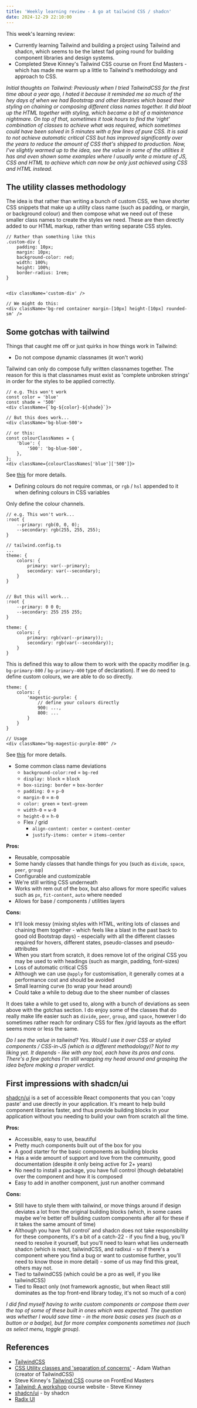 ```yaml
---
title: 'Weekly learning review - A go at tailwind CSS / shadcn'
date: 2024-12-29 22:10:00
---
```


This week's learning review:

- Currently learning Tailwind and building a project using Tailwind and shadcn, which seems to be the latest fad going round for building component libraries and design systems.
- Completed Steve Kinney's Tailwind CSS course on Front End Masters - which has made me warm up a little to Tailwind's methodology and approach to CSS.

_Initial thoughts on Tailwind:_
_Previously when I tried TailwindCSS for the first time about a year ago, I hated it because it reminded me so much of the hey days of when we had Bootstrap and other libraries which based their styling on chaining or composing different class names together. It did bloat up the HTML together with styling, which became a bit of a maintenance nightmare. On top of that, sometimes it took hours to find the 'right' combination of classes to achieve what was required, which sometimes could have been solved in 5 minutes with a few lines of pure CSS. It is said to not achieve automatic critical CSS but has improved significantly over the years to reduce the amount of CSS that's shipped to production. Now, I've slightly warmed up to the idea, see the value in some of the utilities it has and even shown some examples where I usually write a mixture of JS, CSS and HTML to achieve which can now be only just achieved using CSS and HTML instead._

## The utility classes methodology

The idea is that rather than writing a bunch of custom CSS, we have shorter CSS snippets that make up a utility class name (such as padding, or margin, or background colour) and then compose what we need out of these smaller class names to create the styles we need. These are then directly added to our HTML markup, rather than writing separate CSS styles.

```
// Rather than something like this
.custom-div {
    padding: 10px;
    margin: 10px;
    background-color: red;
    width: 100%;
    height: 100%;
    border-radius: 1rem;
}


<div className='custom-div' />

// We might do this:
<div className='bg-red container margin-[10px] height-[10px] rounded-sm' />

```

## Some gotchas with tailwind

Things that caught me off or just quirks in how things work in Tailwind:

- Do not compose dynamic classnames (it won't work)

Tailwind can only do compose fully written classnames together. The reason for this is that classnames must exist as 'complete unbroken strings' in order for the styles to be applied correctly.

```
// e.g. This won't work
const color = 'blue'
const shade = '500'
<div className={`bg-${color}-${shade}`}>

// But this does work...
<div className='bg-blue-500'>

// or this:
const colourClassNames = {
    'blue': {
        '500': 'bg-blue-500',
    },
};
<div className={colourClassNames['blue']['500']}>
```

See [this](https://tailwindcss.com/docs/content-configuration) for more details.

- Defining colours do not require commas, or `rgb` / `hsl` appended to it when defining colours in CSS variables

Only define the colour channels.

```
// e.g. This won't work...
:root {
    --primary: rgb(0, 0, 0);
    --secondary: rgb(255, 255, 255);
}

// tailwind.config.ts
...
theme: {
    colors: {
        primary: var(--primary);
        secondary: var(--secondary);
    }
}


// But this will work...
:root {
    --primary: 0 0 0;
    --secondary: 255 255 255;
}

theme: {
    colors: {
        primary: rgb(var(--primary));
        secondary: rgb(var(--secondary));
    }
}

```

This is defined this way to allow them to work with the opacity modifier (e.g. `bg-primary-800` / `bg-primary-400` type of declaration). If we do need to define custom colours, we are able to do so directly.

```
theme: {
    colors: {
        'magestic-purple: {
            // define your colours directly
            900: ...,
            800: ...
        }
    }
}

// Usage
<div className="bg-magestic-purple-800" />
```

See [this](https://tailwindcss.com/docs/customizing-colors#using-css-variables) for more details.

- Some common class name deviations
  - `background-color:red` = `bg-red`
  - `display: block` = `block`
  - `box-sizing: border` = `box-border`
  - `padding: 0` = `p-0`
  - `margin-0` = `m-0`
  - `color: green` = `text-green`
  - `width-0` = `w-0`
  - `height-0` = `h-0`
  - Flex / grid
    - `align-content: center` = `content-center`
    - `justify-items: center` = `items-center`

**Pros:**

- Reusable, composable
- Some handy classes that handle things for you (such as `divide`, `space`, `peer`, `group`)
- Configurable and customizable
- We're still writing CSS underneath
- Works with rem out of the box, but also allows for more specific values such as `px`, `fit-content`, `auto` where needed
- Allows for base / components / utilities layers

**Cons:**

- It'll look messy (mixing styles with HTML, writing lots of classes and chaining them together - which feels like a blast in the past back to good old Bootstrap days) - especially with all the different classes required for hovers, different states, pseudo-classes and pseudo-attributes
- When you start from scratch, it does remove lot of the original CSS you may be used to with headings (such as margin, padding, font-sizes)
- Loss of automatic critical CSS
- Although we can use `@apply` for customisation, it generally comes at a performance cost and should be avoided
- Small learning curve (to wrap your head around)
- Could take a while to debug due to the sheer number of classes

It does take a while to get used to, along with a bunch of deviations as seen above with the gotchas section. I do enjoy some of the classes that do really make life easier such as `divide`, `peer`, `group`, and `space`, however I do sometimes rather reach for ordinary CSS for flex /grid layouts as the effort seems more or less the same.

_Do I see the value in tailwind? Yes. Would I use it over CSS or styled components / CSS-in-JS (which is a different methodology)? Not to my liking yet. It depends - like with any tool, each have its pros and cons. There's a few gotchas I'm still wrapping my head around and grasping the idea before making a proper verdict._

## First impressions with shadcn/ui

[shadcn/ui](https://ui.shadcn.com/) is a set of accessible React components that you can 'copy paste' and use directly in your application. It's meant to help build component libraries faster, and thus provide building blocks in your application without you needing to build your own from scratch all the time.

**Pros:**

- Accessible, easy to use, beautiful
- Pretty much components built out of the box for you
- A good starter for the basic components as building blocks
- Has a wide amount of support and love from the community, good documentation (despite it only being active for 2+ years)
- No need to install a package, you have full control (though debatable) over the component and how it is composed
- Easy to add in another component, just run another command

**Cons:**

- Still have to style them with tailwind, or move things around if design deviates a lot from the original building blocks (which, in some cases maybe we're better off building custom components after all for these if it takes the same amount of time)
- Although you have 'full control' and shadcn does not take responsibility for these components, it's a bit of a catch-22 - if you find a bug, you'll need to resolve it yourself, but you'll need to learn what lies underneath shadcn (which is react, tailwindCSS, and radixui - so if there's a component where you find a bug or want to customise further, you'll need to know those in more detail) - some of us may find this great, others may not.
- Tied to tailwindCSS (which could be a pro as well, if you like tailwindCSS)
- Tied to React only (not framework agnostic, but when React still dominates as the top front-end library today, it's not so much of a con)

_I did find myself having to write custom components or compose them over the top of some of these built in ones which was expected. The question was whether I would save time - in the more basic cases yes (such as a button or a badge), but for more complex components sometimes not (such as select menu, toggle group)._

## References

- [TailwindCSS](https://tailwindcss.com/)
- [CSS Utility classes and 'separation of concerns'](https://adamwathan.me/css-utility-classes-and-separation-of-concerns/) - Adam Wathan (creator of TailwindCSS)
- Steve Kinney's [Tailwind CSS](https://frontendmasters.com/courses/tailwind-css/) course on FrontEnd Masters
- [Tailwind: A workshop](https://tailwind-workshop.vercel.app/introduction) course website - Steve Kinney
- [shadcn/ui](https://ui.shadcn.com/) - by shadcn
- [Radix UI](https://www.radix-ui.com/)
